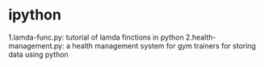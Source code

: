 # ipython
1.lamda-func.py: tutorial of lamda finctions in python
2.health-management.py: a health management system for gym trainers for storing data using python
